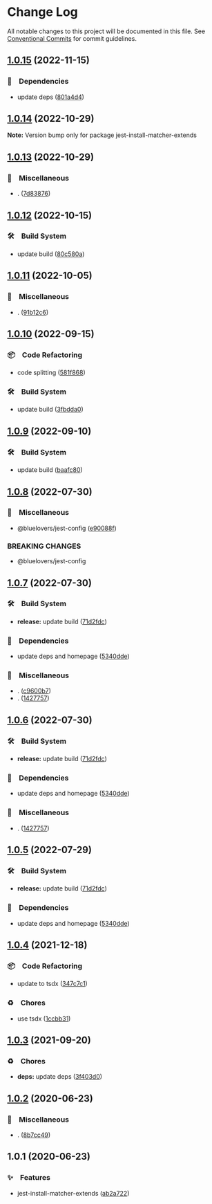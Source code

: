 # Change Log

All notable changes to this project will be documented in this file.
See [Conventional Commits](https://conventionalcommits.org) for commit guidelines.

## [1.0.15](https://github.com/bluelovers/ws-jest/compare/jest-install-matcher-extends@1.0.14...jest-install-matcher-extends@1.0.15) (2022-11-15)



### 📌　Dependencies

* update deps ([801a4d4](https://github.com/bluelovers/ws-jest/commit/801a4d4c566797e33683e61014a79d6ff2d866a2))



## [1.0.14](https://github.com/bluelovers/ws-jest/compare/jest-install-matcher-extends@1.0.13...jest-install-matcher-extends@1.0.14) (2022-10-29)

**Note:** Version bump only for package jest-install-matcher-extends





## [1.0.13](https://github.com/bluelovers/ws-jest/compare/jest-install-matcher-extends@1.0.12...jest-install-matcher-extends@1.0.13) (2022-10-29)



### 🔖　Miscellaneous

* . ([7d83876](https://github.com/bluelovers/ws-jest/commit/7d838766d8839f166f1312cb5c181de747ab36ce))



## [1.0.12](https://github.com/bluelovers/ws-jest/compare/jest-install-matcher-extends@1.0.11...jest-install-matcher-extends@1.0.12) (2022-10-15)



### 🛠　Build System

* update build ([80c580a](https://github.com/bluelovers/ws-jest/commit/80c580ac33bab15925a42a87da0793768e48e8e6))



## [1.0.11](https://github.com/bluelovers/ws-jest/compare/jest-install-matcher-extends@1.0.10...jest-install-matcher-extends@1.0.11) (2022-10-05)



### 🔖　Miscellaneous

* . ([91b12c6](https://github.com/bluelovers/ws-jest/commit/91b12c6bc04507d895c2b5439798d2b9f86d17aa))



## [1.0.10](https://github.com/bluelovers/ws-jest/compare/jest-install-matcher-extends@1.0.9...jest-install-matcher-extends@1.0.10) (2022-09-15)



### 📦　Code Refactoring

* code splitting ([581f868](https://github.com/bluelovers/ws-jest/commit/581f868a5608545fd976d98be726e581b899eda1))


### 🛠　Build System

* update build ([3fbdda0](https://github.com/bluelovers/ws-jest/commit/3fbdda01bc244eec528502c963befc2d39cac531))



## [1.0.9](https://github.com/bluelovers/ws-jest/compare/jest-install-matcher-extends@1.0.8...jest-install-matcher-extends@1.0.9) (2022-09-10)



### 🛠　Build System

* update build ([baafc80](https://github.com/bluelovers/ws-jest/commit/baafc80e84ea5d2470db07ce356c3be2df87a7be))



## [1.0.8](https://github.com/bluelovers/ws-jest/compare/jest-install-matcher-extends@1.0.7...jest-install-matcher-extends@1.0.8) (2022-07-30)


### 🔖　Miscellaneous

* @bluelovers/jest-config ([e90088f](https://github.com/bluelovers/ws-jest/commit/e90088f5a3585b360cf6b68404cf06bb37da93e0))


### BREAKING CHANGES

* @bluelovers/jest-config





## [1.0.7](https://github.com/bluelovers/ws-jest/compare/jest-install-matcher-extends@1.0.4...jest-install-matcher-extends@1.0.7) (2022-07-30)


### 🛠　Build System

* **release:** update build ([71d2fdc](https://github.com/bluelovers/ws-jest/commit/71d2fdc71463d67c9b49924a5a2dd1783db69747))


### 📌　Dependencies

* update deps and homepage ([5340dde](https://github.com/bluelovers/ws-jest/commit/5340dde4e3f5c04c77df0cf7c99fa61c09dabf9f))


### 🔖　Miscellaneous

* . ([c9600b7](https://github.com/bluelovers/ws-jest/commit/c9600b7a6a06ffc7d6634bef5675051e261d0400))
* . ([1427757](https://github.com/bluelovers/ws-jest/commit/14277572799285e793ccf496c9eb3cf9b08d37ca))





## [1.0.6](https://github.com/bluelovers/ws-jest/compare/jest-install-matcher-extends@1.0.4...jest-install-matcher-extends@1.0.6) (2022-07-30)


### 🛠　Build System

* **release:** update build ([71d2fdc](https://github.com/bluelovers/ws-jest/commit/71d2fdc71463d67c9b49924a5a2dd1783db69747))


### 📌　Dependencies

* update deps and homepage ([5340dde](https://github.com/bluelovers/ws-jest/commit/5340dde4e3f5c04c77df0cf7c99fa61c09dabf9f))


### 🔖　Miscellaneous

* . ([1427757](https://github.com/bluelovers/ws-jest/commit/14277572799285e793ccf496c9eb3cf9b08d37ca))





## [1.0.5](https://github.com/bluelovers/ws-jest/compare/jest-install-matcher-extends@1.0.4...jest-install-matcher-extends@1.0.5) (2022-07-29)


### 🛠　Build System

* **release:** update build ([71d2fdc](https://github.com/bluelovers/ws-jest/commit/71d2fdc71463d67c9b49924a5a2dd1783db69747))


### 📌　Dependencies

* update deps and homepage ([5340dde](https://github.com/bluelovers/ws-jest/commit/5340dde4e3f5c04c77df0cf7c99fa61c09dabf9f))





## [1.0.4](https://github.com/bluelovers/ws-jest/compare/jest-install-matcher-extends@1.0.3...jest-install-matcher-extends@1.0.4) (2021-12-18)


### 📦　Code Refactoring

* update to tsdx ([347c7c1](https://github.com/bluelovers/ws-jest/commit/347c7c1415c0245a9c2b051f9929c7d89c871ce9))


### ♻️　Chores

* use tsdx ([1ccbb31](https://github.com/bluelovers/ws-jest/commit/1ccbb3175d19c8a11d57c31d714bb55097e52d8a))





## [1.0.3](https://github.com/bluelovers/ws-jest/compare/jest-install-matcher-extends@1.0.2...jest-install-matcher-extends@1.0.3) (2021-09-20)


### ♻️　Chores

* **deps:** update deps ([3f403d0](https://github.com/bluelovers/ws-jest/commit/3f403d0e2898f4b7066c77e252c6ea1601295dac))





## [1.0.2](https://github.com/bluelovers/ws-jest/compare/jest-install-matcher-extends@1.0.1...jest-install-matcher-extends@1.0.2) (2020-06-23)


### 🔖　Miscellaneous

* . ([8b7cc49](https://github.com/bluelovers/ws-jest/commit/8b7cc49d23a212c0f174c9d6aae3353aa0bbce90))





## 1.0.1 (2020-06-23)


### ✨　Features

* jest-install-matcher-extends ([ab2a722](https://github.com/bluelovers/ws-jest/commit/ab2a7228abe38a9c0ebb51d492c9dbcef27dc70b))
